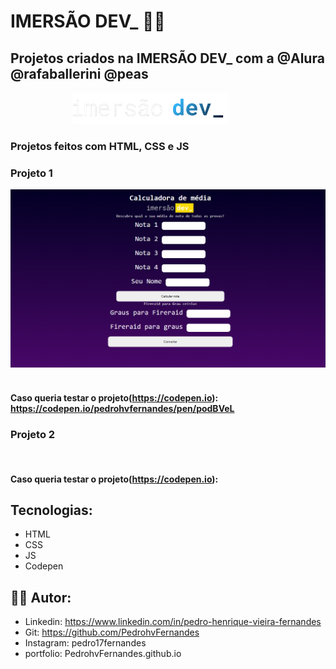 # IMERSÃO DEV_ 👨‍💻 

## Projetos criados na IMERSÃO DEV_ com a @Alura @rafaballerini @peas 

<p align="center">
  <img height="50" src="https://github.com/PedrohvFernandes/imersao-dev-alura/blob/main/img/logo/logo-imersao-dev-desktop.1636535198.svg">
  &nbsp;&nbsp;&nbsp;&nbsp;&nbsp;&nbsp;&nbsp;&nbsp;&nbsp;&nbsp;&nbsp;&nbsp;&nbsp;
</p>

### Projetos feitos com HTML, CSS e JS

### Projeto 1
<p align="start">
  <img  src="https://github.com/PedrohvFernandes/imersao-dev-alura/blob/main/img/screenshot/Scren1.png">
  &nbsp;&nbsp;&nbsp;&nbsp;&nbsp;&nbsp;&nbsp;&nbsp;&nbsp;&nbsp;&nbsp;&nbsp;&nbsp;
</p>

#### Caso queria testar o projeto(https://codepen.io): https://codepen.io/pedrohvfernandes/pen/podBVeL

### Projeto 2
<p align="start">
  <img height="35" src="">
  &nbsp;&nbsp;&nbsp;&nbsp;&nbsp;&nbsp;&nbsp;&nbsp;&nbsp;&nbsp;&nbsp;&nbsp;&nbsp;
</p>

#### Caso queria testar o projeto(https://codepen.io):

## Tecnologias:
- HTML
- CSS
- JS
- Codepen

## 👨‍💻 Autor:
- Linkedin: https://www.linkedin.com/in/pedro-henrique-vieira-fernandes
- Git: https://github.com/PedrohvFernandes
- Instagram: pedro17fernandes
- portfolio: PedrohvFernandes.github.io

